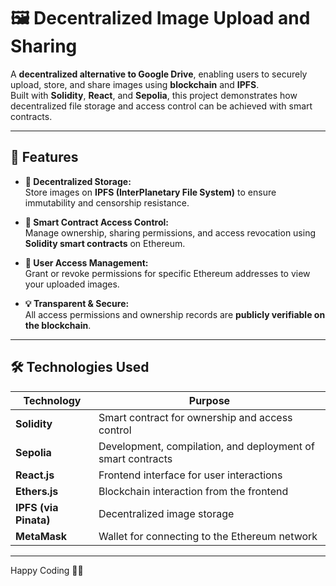 # 🖼️ Decentralized Image Upload and Sharing

A **decentralized alternative to Google Drive**, enabling users to securely upload, store, and share images using **blockchain** and **IPFS**.  
Built with **Solidity**, **React**, and **Sepolia**, this project demonstrates how decentralized file storage and access control can be achieved with smart contracts.

---

## 🚀 Features

- **🧩 Decentralized Storage:**  
  Store images on **IPFS (InterPlanetary File System)** to ensure immutability and censorship resistance.

- **🔐 Smart Contract Access Control:**  
  Manage ownership, sharing permissions, and access revocation using **Solidity smart contracts** on Ethereum.

- **👥 User Access Management:**  
  Grant or revoke permissions for specific Ethereum addresses to view your uploaded images.

- **💡 Transparent & Secure:**  
  All access permissions and ownership records are **publicly verifiable on the blockchain**.

---

## 🛠️ Technologies Used

| Technology | Purpose |
|-------------|----------|
| **Solidity** | Smart contract for ownership and access control |
| **Sepolia** | Development, compilation, and deployment of smart contracts |
| **React.js** | Frontend interface for user interactions |
| **Ethers.js** | Blockchain interaction from the frontend |
| **IPFS (via Pinata)** | Decentralized image storage |
| **MetaMask** | Wallet for connecting to the Ethereum network |

---

Happy Coding 🚀🎯

